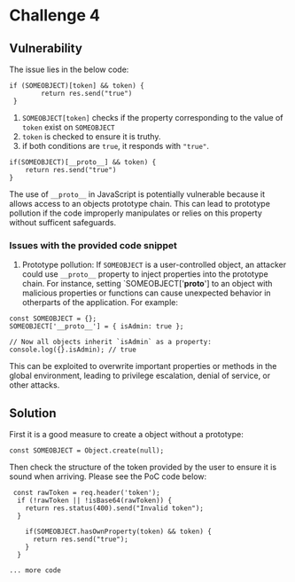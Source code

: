 # Challenge 4

## Vulnerability

The issue lies in the below code:
```
if (SOMEOBJECT)[token] && token) {
        return res.send("true")
 }
```

1. `SOMEOBJECT[token]` checks if the property corresponding to the value of `token` exist on `SOMEOBJECT`
2. `token` is checked to ensure it is truthy.
3. if both conditions are `true`, it responds with `"true"`.

```
if(SOMEOBJECT)[__proto__] && token) {
    return res.send("true")
}
```
The use of `__proto__` in JavaScript is potentially vulnerable because it allows access to an objects prototype chain. This can lead to prototype pollution if the code improperly manipulates or relies on this property without sufficent safeguards.

### Issues with the provided code snippet
1. Prototype pollution: If `SOMEOBJECT` is a user-controlled object, an attacker could use `__proto__` property to inject properties into the prototype chain. For instance, setting `SOMEOBJECT['__proto__'] to an object with malicious properties or functions can cause unexpected behavior in otherparts of the application. For example:

```
const SOMEOBJECT = {};
SOMEOBJECT['__proto__'] = { isAdmin: true };

// Now all objects inherit `isAdmin` as a property:
console.log({}.isAdmin); // true
```

This can be exploited to overwrite important properties or methods in the global environment, leading to privilege escalation, denial of service, or other attacks.

## Solution
First it is a good measure to create a object without a prototype:
```
const SOMEOBJECT = Object.create(null);
```
Then check the structure of the token provided by the user to ensure it is sound when arriving.
Please see the PoC code below:

```
 const rawToken = req.header('token');
  if (!rawToken || !isBase64(rawToken)) {
    return res.status(400).send("Invalid token");
  }

    if(SOMEOBJECT.hasOwnProperty(token) && token) {
      return res.send("true");
    }
  }

... more code
```
